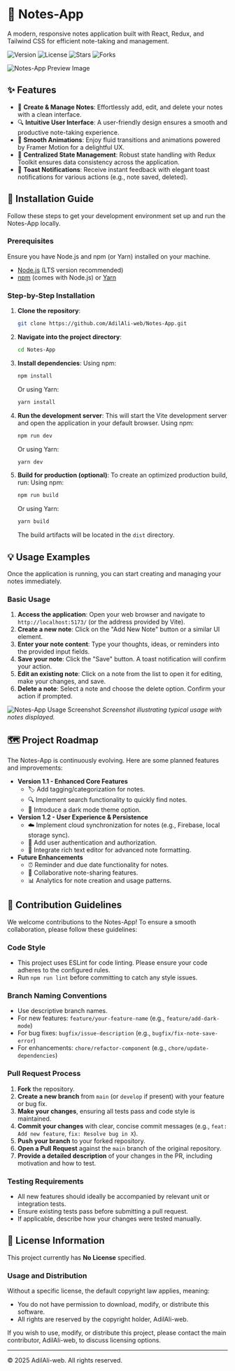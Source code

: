 # 📝 Notes-App

A modern, responsive notes application built with React, Redux, and Tailwind CSS for efficient note-taking and management.

![Version](https://img.shields.io/badge/version-1.0.0-blue)
![License](https://img.shields.io/badge/license-None-lightgrey)
![Stars](https://img.shields.io/github/stars/AdilAli-web/Notes-App?style=social)
![Forks](https://img.shields.io/github/forks/AdilAli-web/Notes-App?style=social)

![Notes-App Preview Image](/preview_example.png)


## ✨ Features

*   📝 **Create & Manage Notes**: Effortlessly add, edit, and delete your notes with a clean interface.
*   🔍 **Intuitive User Interface**: A user-friendly design ensures a smooth and productive note-taking experience.
*   🚀 **Smooth Animations**: Enjoy fluid transitions and animations powered by Framer Motion for a delightful UX.
*   🔄 **Centralized State Management**: Robust state handling with Redux Toolkit ensures data consistency across the application.
*   🔔 **Toast Notifications**: Receive instant feedback with elegant toast notifications for various actions (e.g., note saved, deleted).


## 🚀 Installation Guide

Follow these steps to get your development environment set up and run the Notes-App locally.

### Prerequisites

Ensure you have Node.js and npm (or Yarn) installed on your machine.

*   [Node.js](https://nodejs.org/en/download/) (LTS version recommended)
*   [npm](https://www.npmjs.com/get-npm) (comes with Node.js) or [Yarn](https://yarnpkg.com/getting-started/install)

### Step-by-Step Installation

1.  **Clone the repository**:
    ```bash
    git clone https://github.com/AdilAli-web/Notes-App.git
    ```

2.  **Navigate into the project directory**:
    ```bash
    cd Notes-App
    ```

3.  **Install dependencies**:
    Using npm:
    ```bash
    npm install
    ```
    Or using Yarn:
    ```bash
    yarn install
    ```

4.  **Run the development server**:
    This will start the Vite development server and open the application in your default browser.
    Using npm:
    ```bash
    npm run dev
    ```
    Or using Yarn:
    ```bash
    yarn dev
    ```

5.  **Build for production (optional)**:
    To create an optimized production build, run:
    Using npm:
    ```bash
    npm run build
    ```
    Or using Yarn:
    ```bash
    yarn build
    ```
    The build artifacts will be located in the `dist` directory.


## 💡 Usage Examples

Once the application is running, you can start creating and managing your notes immediately.

### Basic Usage

1.  **Access the application**: Open your web browser and navigate to `http://localhost:5173/` (or the address provided by Vite).
2.  **Create a new note**: Click on the "Add New Note" button or a similar UI element.
3.  **Enter your note content**: Type your thoughts, ideas, or reminders into the provided input fields.
4.  **Save your note**: Click the "Save" button. A toast notification will confirm your action.
5.  **Edit an existing note**: Click on a note from the list to open it for editing, make your changes, and save.
6.  **Delete a note**: Select a note and choose the delete option. Confirm your action if prompted.

![Notes-App Usage Screenshot](/preview_example.png)
_Screenshot illustrating typical usage with notes displayed._


## 🗺️ Project Roadmap

The Notes-App is continuously evolving. Here are some planned features and improvements:

*   **Version 1.1 - Enhanced Core Features**
    *   🏷️ Add tagging/categorization for notes.
    *   🔍 Implement search functionality to quickly find notes.
    *   🌙 Introduce a dark mode theme option.
*   **Version 1.2 - User Experience & Persistence**
    *   ☁️ Implement cloud synchronization for notes (e.g., Firebase, local storage sync).
    *   🔐 Add user authentication and authorization.
    *   🔗 Integrate rich text editor for advanced note formatting.
*   **Future Enhancements**
    *   ⏰ Reminder and due date functionality for notes.
    *   🤝 Collaborative note-sharing features.
    *   📊 Analytics for note creation and usage patterns.


## 🤝 Contribution Guidelines

We welcome contributions to the Notes-App! To ensure a smooth collaboration, please follow these guidelines:

### Code Style

*   This project uses ESLint for code linting. Please ensure your code adheres to the configured rules.
*   Run `npm run lint` before committing to catch any style issues.

### Branch Naming Conventions

*   Use descriptive branch names.
*   For new features: `feature/your-feature-name` (e.g., `feature/add-dark-mode`)
*   For bug fixes: `bugfix/issue-description` (e.g., `bugfix/fix-note-save-error`)
*   For enhancements: `chore/refactor-component` (e.g., `chore/update-dependencies`)

### Pull Request Process

1.  **Fork** the repository.
2.  **Create a new branch** from `main` (or `develop` if present) with your feature or bug fix.
3.  **Make your changes**, ensuring all tests pass and code style is maintained.
4.  **Commit your changes** with clear, concise commit messages (e.g., `feat: Add new feature`, `fix: Resolve bug in X`).
5.  **Push your branch** to your forked repository.
6.  **Open a Pull Request** against the `main` branch of the original repository.
7.  **Provide a detailed description** of your changes in the PR, including motivation and how to test.

### Testing Requirements

*   All new features should ideally be accompanied by relevant unit or integration tests.
*   Ensure existing tests pass before submitting a pull request.
*   If applicable, describe how your changes were tested manually.


## 📜 License Information

This project currently has **No License** specified.

### Usage and Distribution

Without a specific license, the default copyright law applies, meaning:

*   You do not have permission to download, modify, or distribute this software.
*   All rights are reserved by the copyright holder, AdilAli-web.

If you wish to use, modify, or distribute this project, please contact the main contributor, AdilAli-web, to discuss licensing options.

---

© 2025 AdilAli-web. All rights reserved.

